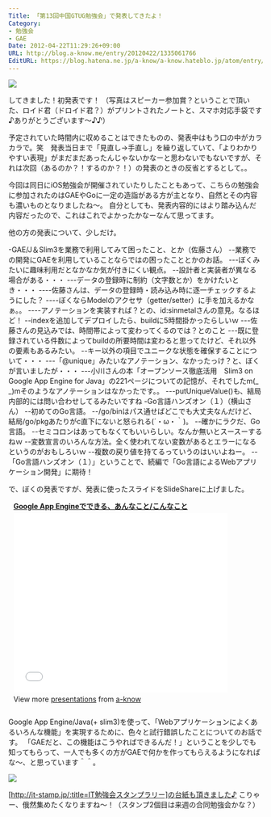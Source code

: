 ```yaml
---
Title: 「第13回中国GTUG勉強会」で発表してきたよ！
Category:
- 勉強会
- GAE
Date: 2012-04-22T11:29:26+09:00
URL: http://blog.a-know.me/entry/20120422/1335061766
EditURL: https://blog.hatena.ne.jp/a-know/a-know.hateblo.jp/atom/entry/12921228815727979323
---
```



<img src="//lh4.ggpht.com/CMjU69rIiBtQS8E9GtGgg8yImvxtTNPVhgq39hnw5ToV3FG2pfamMcmKsIEefYC1YSBYmLDTql7lpFS94llKo2k=s400">


してきました！初発表です！
（写真はスピーカー参加賞？ということで頂いた、ロイド君（ドロイド君？）がプリントされたノートと、スマホ対応手袋です♪ありがとうございます〜♪♪）

予定されていた時間内に収めることはできたものの、発表中はもう口の中がカラカラで。笑　発表当日まで「見直し→手直し」を繰り返していて、「よりわかりやすい表現」がまだまだあったんじゃないかなーと思わないでもないですが、それは次回（あるのか？！するのか？！）の発表のときの反省とするとして。。


今回は同日にiOS勉強会が開催されていたりしたこともあって、こちらの勉強会に参加されたのはGAEやGoに一定の造詣がある方が主となり、自然とその内容も濃いものとなりましたね〜。
自分としても、発表内容的にはより踏み込んだ内容だったので、これはこれでよかったかなーなんて思ってます。


他の方の発表について、少しだけ。


-GAE/J＆Slim3を業務で利用してみて困ったこと、とか（佐藤さん）
--業務での開発にGAEを利用していることならではの困ったこととかのお話。
---ぼくみたいに趣味利用だとなかなか気が付きにくい観点。
--設計者と実装者が異なる場合がある・・・
---データの登録時に制約（文字数とか）をかけたいとき・・・
----佐藤さんは、データの登録時・読み込み時に逐一チェックするようにした？
----ぼくならModelのアクセサ（getter/setter）に手を加えるかなぁ。。
----アノテーションを実装すれば？との、id:sinmetalさんの意見。なるほど！
--indexを追加してデプロイしたら、buildに5時間掛かったらしいｗ
---佐藤さんの見込みでは、時間帯によって変わってくるのでは？とのこと
---既に登録されている件数によってbuildの所要時間は変わると思ってたけど、それ以外の要素もあるみたい。
--キー以外の項目でユニークな状態を確保することについて・・・
---「@unique」みたいなアノテーション、なかったっけ？と、ぼくが言いましたが・・・
---小川さんの本「オープンソース徹底活用　Slim3 on Google App Engine for Java」の221ページについての記憶が、それでしたm(_ _)mそのようなアノテーションはなかったです。。
---putUniqueValue()も、結局内部的には問い合わせしてるみたいですね
-Go言語ハンズオン（１）（横山さん）
--初めてのGo言語。
--/go/binはパス通せばどこでも大丈夫なんだけど、結局/go/pkgあたりがc直下にないと怒られる(´・ω・｀)。
--確かにラクだ、Go言語。
--セミコロンはあってもなくてもいいらしい。なんか無いとスースーするねｗ
--変数宣言のいろんな方法。全く使われてない変数があるとエラーになるというのがおもしろいｗ
--複数の戻り値を持てるっていうのはいいよねー。
--「Go言語ハンズオン（１）」ということで、続編で「Go言語によるWebアプリケーション開発」に期待！



で、ぼくの発表ですが、発表に使ったスライドをSlideShareに上げました。


<div style="width:425px;padding:0 0 0 10px;" id="__ss_12635978"> <strong style="display:block;margin:12px 0 4px"><a href="http://www.slideshare.net/a-know/google-app-engine-12635978" title="Google App Engineでできる、あんなこと/こんなこと" target="_blank">Google App Engineでできる、あんなこと/こんなこと</a></strong> <iframe src="//www.slideshare.net/slideshow/embed_code/12635978" width="425" height="355" frameborder="0" marginwidth="0" marginheight="0" scrolling="no"></iframe> <div style="padding:5px 0 12px"> View more <a href="http://www.slideshare.net/" target="_blank">presentations</a> from <a href="http://www.slideshare.net/a-know" target="_blank">a-know</a> </div> </div>


Google App Engine/Java(+ slim3)を使って、「Webアプリケーションによくあるいろんな機能」を実現するために、色々と試行錯誤したことについてのお話です。
「GAEだと、この機能はこうやればできるんだ！」ということを少しでも知ってもらって、一人でも多くの方がGAEで何かを作ってもらえるようになればな〜、と思っています＾＾。



<img src="//lh3.ggpht.com/qrq8ie6VTTvWgYT7iHwTikDfo1dnZ42HDGFCmqsd9jTJcYvlOwhsC1nM_64LPyX5ZnSjunLBBungjBs2A9N2S5o=s400">


[http://it-stamp.jp/:title=IT勉強会スタンプラリー]の台紙も頂きました♪
こりゃー、俄然集めたくなりますね〜！（スタンプ2個目は来週の合同勉強会かな？）
